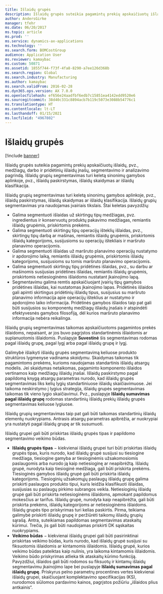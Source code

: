 ```yaml
---
title: Išlaidų grupės
description: Išlaidų grupės suteikia pagamintų prekių apskaičiuotų išlaidų, pvz., medžiagų, darbo ir pridėtinių išlaidų įnašų, segmentavimo ir analizavimo pagrindą. Išlaidų grupių segmentavimas turi keletą sinonimų gamybos aplinkoje, pvz., išlaidų paskirstymas, išlaidų skaidymas ar išlaidų klasifikacija.
author: AndersGirke
manager: tfehr
ms.date: 06/20/2017
ms.topic: article
ms.prod: ''
ms.service: dynamics-ax-applications
ms.technology: ''
ms.search.form: BOMCostGroup
audience: Application User
ms.reviewer: kamaybac
ms.custom: 50871
ms.assetid: 1855f744-f73f-4fa8-8290-a7ee126d368b
ms.search.region: Global
ms.search.industry: Manufacturing
ms.author: kamaybac
ms.search.validFrom: 2016-02-28
ms.dyn365.ops.version: AX 7.0.0
ms.openlocfilehash: ef656e24aadfbf6edb7c15851ea4142edd9520e6
ms.sourcegitcommit: 38d40c331c8894acb7b119c5073e3088b54776c1
ms.translationtype: HT
ms.contentlocale: lt-LT
ms.lasthandoff: 01/15/2021
ms.locfileid: "4967802"
---
```

# <a name="cost-groups"></a>Išlaidų grupės

[!include [banner](../includes/banner.md)]

Išlaidų grupės suteikia pagamintų prekių apskaičiuotų išlaidų, pvz., medžiagų, darbo ir pridėtinių išlaidų įnašų, segmentavimo ir analizavimo pagrindą. Išlaidų grupių segmentavimas turi keletą sinonimų gamybos aplinkoje, pvz., išlaidų paskirstymas, išlaidų skaidymas ar išlaidų klasifikacija. 

Išlaidų grupių segmentavimas turi keletą sinonimų gamybos aplinkoje, pvz., išlaidų paskirstymas, išlaidų skaidymas ar išlaidų klasifikacija. Išlaidų grupių segmentavimas yra naudojamas įvairiais tikslais. Štai keletas pavyzdžių:

-   Galima segmentuoti išlaidas už skirtingų tipų medžiagas, pvz. ingredientus ir konservuotų produktų pakavimo medžiagas, remiantis išlaidų grupėmis, priskirtomis prekėms.
-   Galima segmentuoti skirtingų tipų operacijų išteklių išlaidas, pvz., skirtingų tipų darbą ar mašinas, remiantis išlaidų grupėmis, priskirtomis išlaidų kategorijoms, susijusioms su operacijų ištekliais ir maršruto planavimo operacijomis.
-   Galima segmentuoti išlaidas už maršruto planavimo operacijų nustatymo ir apdorojimo laiką, remiantis išlaidų grupėmis, priskirtomis išlaidų kategorijoms, susijusioms su tomis maršruto planavimo operacijomis.
-   Galima segmentuoti skirtingų tipų pridėtines išlaidas, pvz., su darbu ar mašinomis susijusias pridėtines išlaidas, remiantis išlaidų grupėmis, priskirtomis netiesioginėms išlaidoms nustatant įkainojimo lapą.
-   Segmentavimu galima remtis apskaičiuojant įvairių tipų gamybos pridėtines išlaidas, kai nustatomas įkainojimo lapas. Pridėtinės išlaidos gali apimti skirtingus pridėtinių išlaidų tipus, susijusius su maršruto planavimo informacija apie operacijų išteklius ar nustatymo ir apdorojimo laiko informacija. Pridėtinės gamybos išlaidos taip pat gali būti susijusios su komponentų medžiagų išlaidų įnašais ir atspindėti efektyvesnės gamybos filosofiją, dėl kurios maršruto planavimo informacija nebėra reikalinga.

Išlaidų grupių segmentavimas taikomas apskaičiuotoms pagamintos prekės išlaidoms, nepaisant, ar jos buvo pagrįstos standartinėmis išlaidomis ar suplanuotomis išlaidomis. Puslapyje **Suvestinė** šis segmentavimas rodomas pagal išlaidų grupę, pagal lygį arba pagal išlaidų grupę ir lygį. 

Galimybė išlaikyti išlaidų grupės segmentavimą keliuose produkto struktūros lygmenyse vadinama *skaidymu*. Skaidymas taikomas tik pagamintoms prekėms, kurioms naudojamas standartinis išlaidų atsargų modelis. Jei skaidymas netaikomas, pagaminto komponento išlaidos vertinamos kaip medžiagų išlaidų įnašai. Išlaidų paskirstymo pagal papildomą knygą atsargų parametras nurodo, kad išlaidų grupės segmentavimas liks kelių lygių standartiniuose išlaidų skaičiavimuose. Jei taikoma neskirstymo į lygius strategija, išlaidų grupės segmentavimas taikomas tik vieno lygio skaičiavimui. Pvz., puslapyje **Išlaidų sumavimas pagal išlaidų grupę** rodomas standartinių išlaidų prekių išlaidų grupės segmentavimas keliuose lygiuose. 

Išlaidų grupių segmentavimas taip pat gali būti taikomas standartinių išlaidų elementų nuokrypiams. Antrasis atsargų parametras apibrėžia, ar nuokrypiai yra nustatyti pagal išlaidų grupę ar tik susumuoti. 

Išlaidų grupei gali būti priskirtas išlaidų grupės tipas ir papildomo segmentavimo veikimo būdas.

-   **Išlaidų grupės tipas** − kiekvienai išlaidų grupei turi būti priskirtas išlaidų grupės tipas, kuris nurodo, kad išlaidų grupė susijusi su tiesiogine medžiaga, tiesiogine gamyba ar tiesioginėmis užsakomosiomis paslaugomis arba nurodo ją kaip netiesioginę ar neapibrėžtą. Išlaidų grupė, nurodyta kaip tiesioginė medžiaga, gali būti priskirta prekėms. Tiesioginės gamybos išlaidų grupė gali būti priskirta išlaidų kategorijoms. Tiesioginių užsakomųjų paslaugų išlaidų grupę galima priskirti paslaugos produkto tipui, kuris leidžia klasifikuoti išlaidas, susijusias su paslaugų pirkimo subrangos veikla. Netiesioginių išlaidų grupė gali būti priskirta netiesioginėms išlaidoms, apmokant papildomus mokesčius ar tarifus. Išlaidų grupė, nurodyta kaip neapibrėžta, gali būti priskirta prekėms, išlaidų kategorijoms ar netiesioginėms išlaidoms. Išlaidų grupės tipo priskyrimas turi kelias paskirtis. Pirma, teikiama galimybė priskirti išlaidų grupę ir peržiūrėti taikomų išlaidų grupių sąrašą. Antra, suteikiamas papildomas segmentavimas ataskaitų kūrimui. Trečia, jis gali būti naudojamas priskirti DK sąskaitas nuokrypiams.
-   **Veikimo būdas** − kiekvienai išlaidų grupei gali būti pasirinktinai priskirtas veikimo būdas, kuris nurodo, kad išlaidų grupė susijusi su fiksuotomis išlaidomis ar kintamomis išlaidomis. Išlaidų grupė, kurios veikimo būdas pateiktas kaip nulinis, yra laikoma kintamomis išlaidomis. Veikimo būdo priskyrimas atlieka tik ataskaitų kūrimo funkciją. Pavyzdžiui, išlaidos gali būti rodomos su fiksuotų ir kintamų išlaidų segmentavimu įkainojimo lape bei puslapyje **Išlaidų sumavimas pagal išlaidų grupę**. Priskyrus pelno parametrų procentines vertes kiekvienai išlaidų grupei, skaičiuojant komplektavimo specifikacijas (KS), nurodomos siūlomos pardavimo kainos, pagrįstos požiūriu „išlaidos plius antkainis“.




